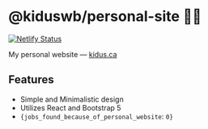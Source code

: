 # @kiduswb/personal-site 👨🏾

[![Netlify Status](https://api.netlify.com/api/v1/badges/338d0761-7330-4d35-9e39-7f824b8170d5/deploy-status)](https://app.netlify.com/sites/kidus-ca/deploys)

My personal website &mdash; [kidus.ca](https://kidus.ca)

## Features

- Simple and Minimalistic design
- Utilizes React and Bootstrap 5
- `{jobs_found_because_of_personal_website`: `0}`